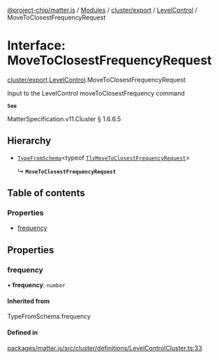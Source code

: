 [@project-chip/matter.js](../README.md) / [Modules](../modules.md) / [cluster/export](../modules/cluster_export.md) / [LevelControl](../modules/cluster_export.LevelControl.md) / MoveToClosestFrequencyRequest

# Interface: MoveToClosestFrequencyRequest

[cluster/export](../modules/cluster_export.md).[LevelControl](../modules/cluster_export.LevelControl.md).MoveToClosestFrequencyRequest

Input to the LevelControl moveToClosestFrequency command

**`See`**

MatterSpecification.v11.Cluster § 1.6.6.5

## Hierarchy

- [`TypeFromSchema`](../modules/tlv_export.md#typefromschema)\<typeof [`TlvMoveToClosestFrequencyRequest`](../modules/cluster_export.LevelControl.md#tlvmovetoclosestfrequencyrequest)\>

  ↳ **`MoveToClosestFrequencyRequest`**

## Table of contents

### Properties

- [frequency](cluster_export.LevelControl.MoveToClosestFrequencyRequest.md#frequency)

## Properties

### frequency

• **frequency**: `number`

#### Inherited from

TypeFromSchema.frequency

#### Defined in

[packages/matter.js/src/cluster/definitions/LevelControlCluster.ts:33](https://github.com/project-chip/matter.js/blob/c0d55745d5279e16fdfaa7d2c564daa31e19c627/packages/matter.js/src/cluster/definitions/LevelControlCluster.ts#L33)
